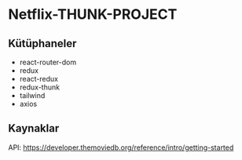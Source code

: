 # Netflix-THUNK-PROJECT
## Kütüphaneler

- react-router-dom
- redux
- react-redux
- redux-thunk
- tailwind
- axios

## Kaynaklar

API: https://developer.themoviedb.org/reference/intro/getting-started
